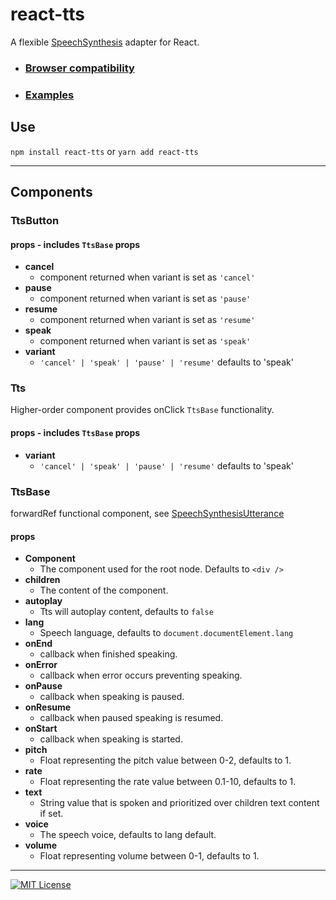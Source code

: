 # react-tts
A flexible [SpeechSynthesis](https://developer.mozilla.org/en-US/docs/Web/API/SpeechSynthesis#browser_compatibility) adapter for React.
- ### [Browser compatibility](https://developer.mozilla.org/en-US/docs/Web/API/SpeechSynthesis#browser_compatibility)
- ### [Examples](example)
## Use
`npm install react-tts` or `yarn add react-tts`
___
## Components
### TtsButton
#### props - includes `TtsBase` props
- **cancel**
  - component returned when variant is set as `'cancel'`
- **pause** 
  - component returned when variant is set as `'pause'`
- **resume**
  - component returned when variant is set as `'resume'`
- **speak**
  - component returned when variant is set as `'speak'`
- **variant**
    - `'cancel' | 'speak' | 'pause' | 'resume'` defaults to 'speak'
    
### Tts
Higher-order component provides onClick `TtsBase` functionality.
#### props - includes `TtsBase` props
- **variant**
    -   `'cancel' | 'speak' | 'pause' | 'resume'` defaults to 'speak'

### TtsBase
forwardRef functional component, see [SpeechSynthesisUtterance](https://developer.mozilla.org/en-US/docs/Web/API/SpeechSynthesisUtterance)
#### props
- **Component**
    - The component used for the root node. Defaults to `<div />`
- **children**
    - The content of the component.
- **autoplay**
    - Tts will autoplay content, defaults to `false`
- **lang**
    - Speech language, defaults to `document.documentElement.lang`
- **onEnd**
    - callback when finished speaking.
- **onError**
    - callback when error occurs preventing speaking.
- **onPause**
    -  callback when speaking is paused.
- **onResume**
    - callback when paused speaking is resumed.
- **onStart**
    - callback when speaking is started.
- **pitch**
    - Float representing the pitch value between 0-2, defaults to 1.
- **rate**
    - Float representing the rate value between 0.1-10, defaults to 1.
- **text**
    - String value that is spoken and prioritized over children text content if set.
- **voice**
    - The speech voice, defaults to lang default.
- **volume**
    - Float representing volume between 0-1, defaults to 1.
____
[![MIT License][license-shield]][license-url] 

[license-shield]: https://img.shields.io/github/license/rosealexander/react-tts.svg?style=for-the-badge
[license-url]: https://github.com/rosealexander/react-tts/blob/master/LICENSE
